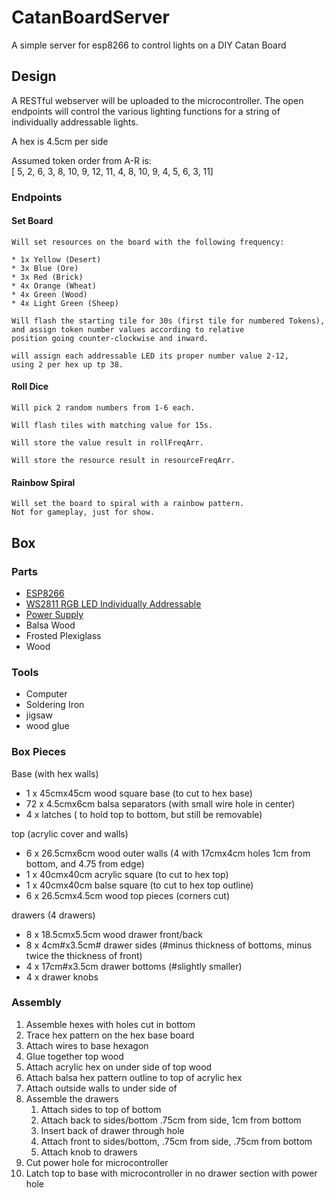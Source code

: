# CatanBoardServer
A simple server for esp8266 to control lights on a DIY Catan Board


## Design

A RESTful webserver will be uploaded to the microcontroller. 
The open endpoints will control the various lighting functions 
for a string of individually addressable lights.

A hex is 4.5cm per side

Assumed token order from A-R is:  
[ 5,  2,  6,  3,  8,
 10,  9, 12, 11,  4,
  8, 10,  9,  4,  5,
  6,  3, 11]

### Endpoints

#### Set Board
	Will set resources on the board with the following frequency:

	* 1x Yellow (Desert)
	* 3x Blue (Ore)
	* 3x Red (Brick)
	* 4x Orange (Wheat)
	* 4x Green (Wood)
	* 4x Light Green (Sheep)

	Will flash the starting tile for 30s (first tile for numbered Tokens), 
	and assign token number values according to relative 
	position going counter-clockwise and inward.

	will assign each addressable LED its proper number value 2-12, 
	using 2 per hex up tp 38.


#### Roll Dice
	Will pick 2 random numbers from 1-6 each. 

	Will flash tiles with matching value for 15s.

	Will store the value result in rollFreqArr.
	
	Will store the resource result in resourceFreqArr.


#### Rainbow Spiral
	Will set the board to spiral with a rainbow pattern. 
	Not for gameplay, just for show.

## Box

### Parts

* [ESP8266](https://www.amazon.com/dp/B010O1G1ES/ref=twister_B086QGXBRW?_encoding=UTF8&psc=1)
* [WS2811 RGB LED Individually Addressable](https://www.amazon.com/gp/product/B076VBSB3B/ref=ppx_od_dt_b_asin_title_s00?ie=UTF8&psc=1)
* [Power Supply](https://www.amazon.com/gp/product/B078RT3ZPS/ref=ppx_od_dt_b_asin_title_s00?ie=UTF8&psc=1)
* Balsa Wood
* Frosted Plexiglass
* Wood

### Tools

* Computer
* Soldering Iron
* jigsaw
* wood glue

### Box Pieces

Base (with hex walls)
* 1 x 45cmx45cm wood square base (to cut to hex base)
* 72 x 4.5cmx6cm balsa separators (with small wire hole in center)
* 4 x latches ( to hold top to bottom, but still be removable)

top (acrylic cover and walls)

* 6 x 26.5cmx6cm wood outer walls 
(4 with 17cmx4cm holes 1cm from bottom, and 4.75 from edge)
* 1 x 40cmx40cm acrylic square (to cut to hex top)
* 1 x 40cmx40cm balse square (to cut to hex top outline)
* 6 x 26.5cmx4.5cm wood top pieces (corners cut)

drawers (4 drawers)
* 8 x 18.5cmx5.5cm wood drawer front/back
* 8 x 4cm#x3.5cm# drawer sides 
(#minus thickness of bottoms, minus twice the thickness of front)
* 4 x 17cm#x3.5cm drawer bottoms (#slightly smaller)
* 4 x drawer knobs

### Assembly

1. Assemble hexes with holes cut in bottom
2. Trace hex pattern on the hex base board
3. Attach wires to base hexagon
4. Glue together top wood
5. Attach acrylic hex on under side of top wood
6. Attach balsa hex pattern outline to top of acrylic hex
7. Attach outside walls to under side of 
8. Assemble the drawers
	1. Attach sides to top of bottom
	2. Attach back to sides/bottom .75cm from side, 1cm from bottom
	3. Insert back of drawer through hole
	4. Attach front to sides/bottom, .75cm from side, .75cm from bottom
	5. Attach knob to drawers
9. Cut power hole for microcontroller
10. Latch top to base with microcontroller 
in no drawer section with power hole
